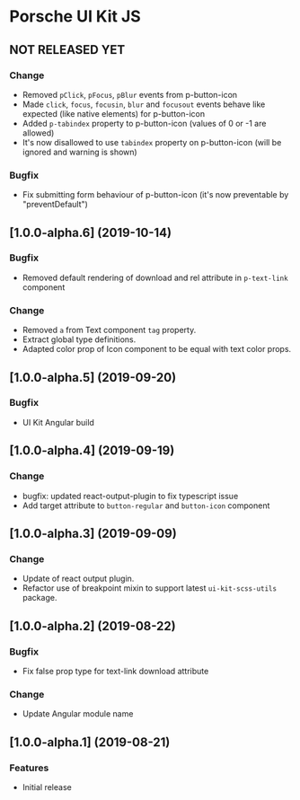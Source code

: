 # Porsche UI Kit JS

## NOT RELEASED YET

### Change
* Removed `pClick`, `pFocus`, `pBlur` events from p-button-icon
* Made `click`, `focus`, `focusin`, `blur` and `focusout` events behave like expected (like native elements) for p-button-icon
* Added `p-tabindex` property to p-button-icon  (values of 0 or -1 are allowed)
* It's now disallowed to use `tabindex` property on p-button-icon (will be ignored and warning is shown)

### Bugfix
* Fix submitting form behaviour of p-button-icon (it's now preventable by "preventDefault")

## [1.0.0-alpha.6] (2019-10-14)

### Bugfix
* Removed default rendering of download and rel attribute in `p-text-link` component

### Change
* Removed `a` from Text component `tag` property.
* Extract global type definitions.
* Adapted color prop of Icon component to be equal with text color props.


## [1.0.0-alpha.5] (2019-09-20)

### Bugfix
* UI Kit Angular build


## [1.0.0-alpha.4] (2019-09-19)

### Change
* bugfix: updated react-output-plugin to fix typescript issue
* Add target attribute to `button-regular` and `button-icon` component


## [1.0.0-alpha.3] (2019-09-09)

### Change
* Update of react output plugin. 
* Refactor use of breakpoint mixin to support latest `ui-kit-scss-utils` package.


## [1.0.0-alpha.2] (2019-08-22)

### Bugfix
* Fix false prop type for text-link download attribute

### Change
* Update Angular module name


## [1.0.0-alpha.1] (2019-08-21)

### Features
* Initial release
